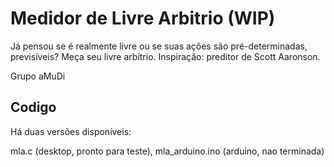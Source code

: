 # Medidor de Livre Arbitrio (WIP)

Já pensou se é realmente livre ou se suas ações são pré-determinadas, previsíveis?
Meça seu livre arbítrio. Inspiração: preditor de Scott Aaronson.

Grupo aMuDi

## Codigo

Há duas versões disponíveis: 

mla.c (desktop, pronto para teste), 
mla_arduino.ino (arduino, nao terminada)
